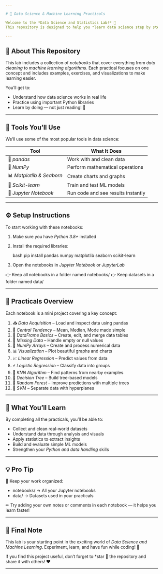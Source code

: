 ```yaml
---

# 📘 Data Science & Machine Learning Practicals

Welcome to the *Data Science and Statistics Lab!* 👋
This repository is designed to help you *learn data science step by step* through simple and fun *hands-on practicals* using *Python* and *Jupyter Notebooks*.

---
```


## 🌟 About This Repository

This lab includes a collection of *notebooks* that cover everything from *data cleaning* to *machine learning algorithms*.
Each practical focuses on one concept and includes examples, exercises, and visualizations to make learning easier.

You’ll get to:

* Understand how data science works in real life
* Practice using important Python libraries
* Learn by doing — not just reading! 💪

---

## 🧰 Tools You’ll Use

We’ll use some of the most popular tools in data science:

| Tool                        | What It Does                       |
| --------------------------- | ---------------------------------- |
| 🐼 *pandas*               | Work with and clean data           |
| 🔢 *NumPy*                | Perform mathematical operations    |
| 📊 *Matplotlib & Seaborn* | Create charts and graphs           |
| 🤖 *Scikit-learn*         | Train and test ML models           |
| 📘 *Jupyter Notebook*     | Run code and see results instantly |

---

## ⚙ Setup Instructions

To start working with these notebooks:

1. Make sure you have *Python 3.8+* installed
2. Install the required libraries:

   bash
   pip install pandas numpy matplotlib seaborn scikit-learn
   
3. Open the notebooks in *Jupyter Notebook* or *JupyterLab*

👉 Keep all notebooks in a folder named notebooks/
👉 Keep datasets in a folder named data/

---

## 🧩 Practicals Overview

Each notebook is a mini project covering a key concept:

1. 📥 *Data Acquisition* – Load and inspect data using pandas
2. 📏 *Central Tendency* – Mean, Median, Mode made simple
3. 🧮 *DataFrame Basics* – Create, edit, and merge data tables
4. 🧹 *Missing Data* – Handle empty or null values
5. 🔢 *NumPy Arrays* – Create and process numerical data
6. 📊 *Visualization* – Plot beautiful graphs and charts
7. 📈 *Linear Regression* – Predict values from data
8. ⚡ *Logistic Regression* – Classify data into groups
9. 👥 *KNN Algorithm* – Find patterns from nearby examples
10. 🌲 *Decision Tree* – Build tree-based models
11. 🌳 *Random Forest* – Improve predictions with multiple trees
12. 💫 *SVM* – Separate data with hyperplanes

---

## 🎯 What You’ll Learn

By completing all the practicals, you’ll be able to:

* Collect and clean real-world datasets
* Understand data through analysis and visuals
* Apply statistics to extract insights
* Build and evaluate simple ML models
* Strengthen your *Python and data handling* skills

---

## 💡 Pro Tip

📁 Keep your work organized:

* notebooks/ → All your Jupyter notebooks
* data/ → Datasets used in your practicals

✏ Try adding your own notes or comments in each notebook — it helps you learn faster!

---

## 💬 Final Note

This lab is your starting point in the exciting world of *Data Science and Machine Learning*.
Experiment, learn, and have fun while coding! 🚀

If you find this project useful, don’t forget to *star 🌟 the repository and share it with others! ❤

---
